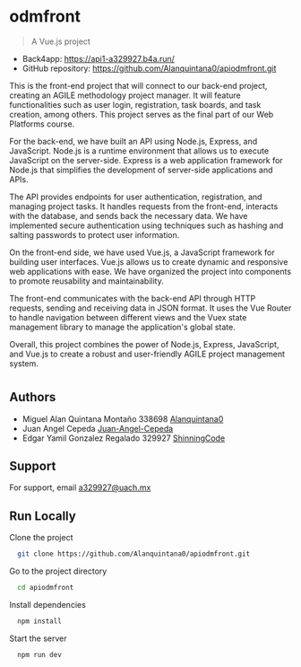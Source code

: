 # odmfront

> A Vue.js project

- Back4app: https://api1-a329927.b4a.run/
- GitHub repository: https://github.com/Alanquintana0/apiodmfront.git

This is the front-end project that will connect to our back-end project, creating an AGILE methodology project manager. It will feature functionalities such as user login, registration, task boards, and task creation, among others. This project serves as the final part of our Web Platforms course.

For the back-end, we have built an API using Node.js, Express, and JavaScript. Node.js is a runtime environment that allows us to execute JavaScript on the server-side. Express is a web application framework for Node.js that simplifies the development of server-side applications and APIs.

The API provides endpoints for user authentication, registration, and managing project tasks. It handles requests from the front-end, interacts with the database, and sends back the necessary data. We have implemented secure authentication using techniques such as hashing and salting passwords to protect user information.

On the front-end side, we have used Vue.js, a JavaScript framework for building user interfaces. Vue.js allows us to create dynamic and responsive web applications with ease. We have organized the project into components to promote reusability and maintainability.

The front-end communicates with the back-end API through HTTP requests, sending and receiving data in JSON format. It uses the Vue Router to handle navigation between different views and the Vuex state management library to manage the application's global state.

Overall, this project combines the power of Node.js, Express, JavaScript, and Vue.js to create a robust and user-friendly AGILE project management system.
#

## Authors

- Miguel Alan Quintana Montaño 338698 [Alanquintana0](https://github.com/Alanquintana0)
- Juan Angel Cepeda [Juan-Angel-Cepeda](https://github.com/Juan-Angel-Cepeda)
- Edgar Yamil Gonzalez Regalado 329927 [ShinningCode](https://github.com/ShinningCode)


## Support

For support, email a329927@uach.mx


## Run Locally

Clone the project

```bash
  git clone https://github.com/Alanquintana0/apiodmfront.git
```

Go to the project directory

```bash
  cd apiodmfront
```

Install dependencies

```bash
  npm install
```

Start the server

```bash
  npm run dev
```

